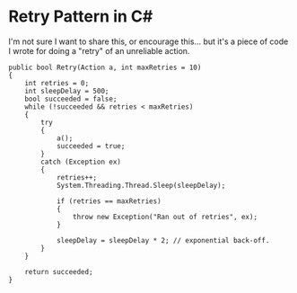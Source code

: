 ﻿# Retry Pattern in C#

I'm not sure I want to share this, or encourage this... but it's a piece of code I wrote for doing a "retry" of an unreliable action.

	public bool Retry(Action a, int maxRetries = 10)
	{
		int retries = 0;
		int sleepDelay = 500;
		bool succeeded = false;
		while (!succeeded && retries < maxRetries)
		{
			try
			{
				a();
				succeeded = true;
			}
			catch (Exception ex)
			{
				retries++;
				System.Threading.Thread.Sleep(sleepDelay);

				if (retries == maxRetries)
				{
					throw new Exception("Ran out of retries", ex);
				}

				sleepDelay = sleepDelay * 2; // exponential back-off.
			}
		}

		return succeeded;
	}
